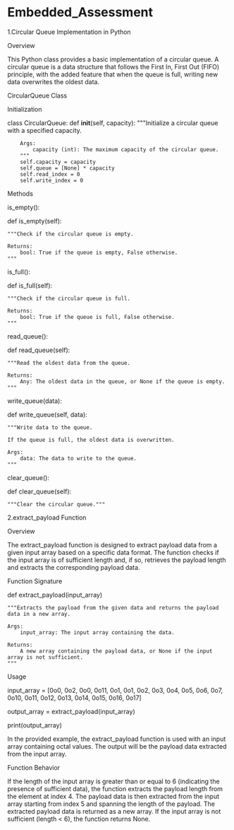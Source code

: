 # Embedded_Assessment
1.Circular Queue Implementation in Python

Overview

This Python class provides a basic implementation of a circular queue. A circular queue is a data structure that follows the First In, First Out (FIFO) principle, with the added feature that when the queue is full, writing new data overwrites the oldest data.

CircularQueue Class

Initialization

class CircularQueue:
    def __init__(self, capacity):
        """Initialize a circular queue with a specified capacity.

        Args:
            capacity (int): The maximum capacity of the circular queue.
        """
        self.capacity = capacity
        self.queue = [None] * capacity
        self.read_index = 0
        self.write_index = 0

Methods

is_empty():

def is_empty(self):

    """Check if the circular queue is empty.

    Returns:
        bool: True if the queue is empty, False otherwise.
    """
    
is_full():

def is_full(self):

    """Check if the circular queue is full.

    Returns:
        bool: True if the queue is full, False otherwise.
    """
    
read_queue():

def read_queue(self):

    """Read the oldest data from the queue.

    Returns:
        Any: The oldest data in the queue, or None if the queue is empty.
    """
    
write_queue(data):

def write_queue(self, data):

    """Write data to the queue.

    If the queue is full, the oldest data is overwritten.

    Args:
        data: The data to write to the queue.
    """
    
clear_queue():

def clear_queue(self):

    """Clear the circular queue."""    


2.extract_payload Function

Overview

The extract_payload function is designed to extract payload data from a given input array based on a specific data format. The function checks if the input array is of sufficient length and, if so, retrieves the payload length and extracts the corresponding payload data.

Function Signature

def extract_payload(input_array)

    """Extracts the payload from the given data and returns the payload data in a new array.

    Args:
        input_array: The input array containing the data.

    Returns:
        A new array containing the payload data, or None if the input array is not sufficient.
    """

Usage

input_array = [0o0, 0o2, 0o0, 0o11, 0o1, 0o1, 0o2, 0o3, 0o4, 0o5, 0o6, 0o7, 0o10, 0o11, 0o12, 0o13, 0o14, 0o15, 0o16, 0o17] 

output_array = extract_payload(input_array)

print(output_array)

In the provided example, the extract_payload function is used with an input array containing octal values. The output will be the payload data extracted from the input array.

Function Behavior

If the length of the input array is greater than or equal to 6 (indicating the presence of sufficient data), the function extracts the payload length from the element at index 4.
The payload data is then extracted from the input array starting from index 5 and spanning the length of the payload.
The extracted payload data is returned as a new array.
If the input array is not sufficient (length < 6), the function returns None.    
